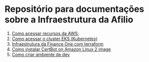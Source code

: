 # Repositório para documentações sobre a Infraestrutura da Afilio #


1. [Como acessar recursos da AWS](./SSMConnections/README.md);  
2. [Como acessar o cluster EKS (Kubernetes)](./EKS-kubernetes-lens/README.md)
3. [Infraestrutura da Finance One com terraform](./finance-one/)
4. [Como instalar CertBot on Amazon Linux 2 image](como-instalar-certbot-on-AL2.md)
5. [Como criar ambiente de dev](criando-ambiente-dev.md)
